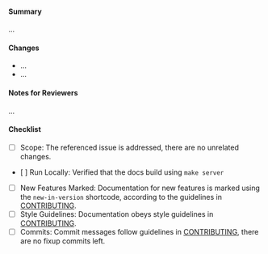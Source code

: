 <!--
Thanks for submitting a pull request. Please fill the template below,
otherwise we will not be able to process this pull request.
-->

#### Summary
<!--
A short summary, referencing related issues:
Closes #0000, References #0000, etc.
-->

...

#### Changes
<!-- What are the changes made in this pull request? -->

- ...
- ...

#### Notes for Reviewers
<!--
NOTE: This section is optional.

Motivate briefly why it is implemented this way, if that deviates from the
implementation proposal in the referenced issues.
- How should your reviewers approach this pull request?
- @mention reviewers with special requests or questions for them
-->

...

#### Checklist
<!-- Make sure that this pull request is complete. -->

- [ ] Scope: The referenced issue is addressed, there are no unrelated changes.
- [ ] Run Locally: Verified that the docs build using `make server`
- [ ] New Features Marked: Documentation for new features is marked using the `new-in-version` shortcode, according to the guidelines in [CONTRIBUTING](CONTRIBUTING.md).
- [ ] Style Guidelines: Documentation obeys style guidelines in [CONTRIBUTING](CONTRIBUTING.md).
- [ ] Commits: Commit messages follow guidelines in [CONTRIBUTING](CONTRIBUTING.md), there are no fixup commits left.
